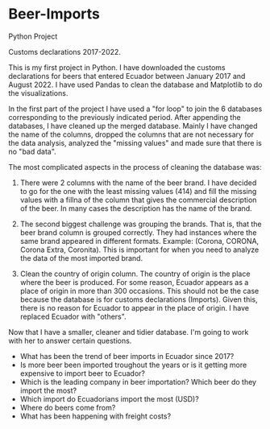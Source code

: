# Beer-Imports
Python Project 


Customs declarations 2017-2022.

This is my first project in Python. I have downloaded the customs declarations for beers that entered Ecuador between January 2017 and August 2022.
I have used Pandas to clean the database and Matplotlib to do the visualizations.

In the first part of the project I have used a "for loop" to join the 6 databases corresponding to the previously indicated period. After appending the databases, I have cleaned up the merged database. Mainly I have changed the name of the columns, dropped the columns that are not necessary for the data analysis, analyzed the "missing values" and made sure that there is no "bad data".

The most complicated aspects in the process of cleaning the database was:

  1. There were 2 columns with the name of the beer brand. I have decided to go for the one with the least missing values (414) and fill the missing values with a fillna of the column that gives the commercial description of the beer. In many cases the description has the name of the brand.

  2. The second biggest challenge was grouping the brands. That is, that the beer brand column is grouped correctly. They had
  instances where the same brand appeared in different formats. Example: (Corona, CORONA, Corona Extra, Coronita). This is important for
  when you need to analyze the data of the most imported brand.
  
  3. Clean the country of origin column. The country of origin is the place where the beer is produced. For some reason, Ecuador appears as a place of
  origin in more than 300 occasions. This should not be the case because the database is for customs declarations (Imports). Given this, there is no
  reason for Ecuador to appear in the place of origin. I have replaced Ecuador with "others".
  
  Now that I have a smaller, cleaner and tidier database. I'm going to work with her to answer certain questions.
  
  - What has been the trend of beer imports in Ecuador since 2017?
  - Is more beer been imported troughout the years or is it getting more expensive to import beer to Ecuador?
  - Which is the leading company in beer importation? Which beer do they import the most?
  - Which import do Ecuadorians import the most (USD)?
  - Where do beers come from?
  - What has been happening with freight costs?
